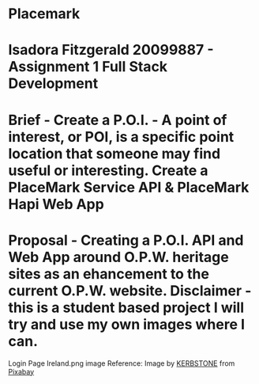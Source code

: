 # Placemark
# Isadora Fitzgerald 20099887 - Assignment 1 Full Stack Development
# Brief - Create a P.O.I. - A point of interest, or POI, is a specific point location that someone may find useful or interesting. Create a PlaceMark Service API & PlaceMark Hapi Web App
# Proposal - Creating a P.O.I. API and Web App around O.P.W. heritage sites as an ehancement to the current O.P.W. website. Disclaimer - this is a student based project I will try and use my own images where I can. 
Login Page Ireland.png image Reference: Image by <a href="https://pixabay.com/users/kerbstone-1427034/?utm_source=link-attribution&amp;utm_medium=referral&amp;utm_campaign=image&amp;utm_content=964188">KERBSTONE</a> from <a href="https://pixabay.com//?utm_source=link-attribution&amp;utm_medium=referral&amp;utm_campaign=image&amp;utm_content=964188">Pixabay</a>
